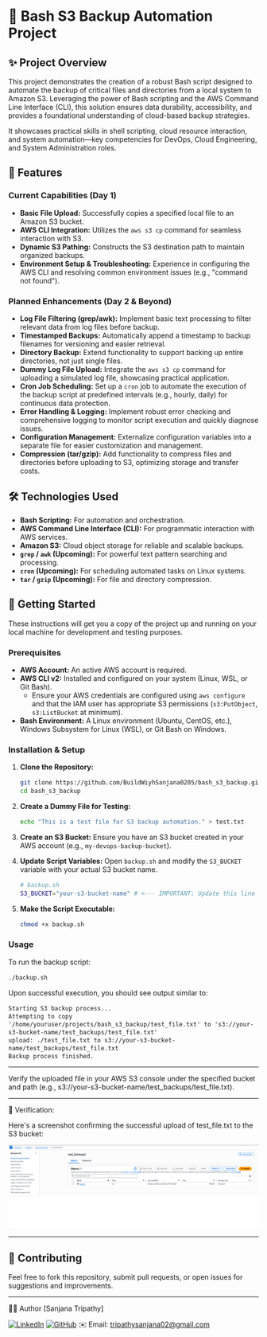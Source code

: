 # 🚀 Bash S3 Backup Automation Project

## ✨ Project Overview

This project demonstrates the creation of a robust Bash script designed to automate the backup of critical files and directories from a local system to Amazon S3. Leveraging the power of Bash scripting and the AWS Command Line Interface (CLI), this solution ensures data durability, accessibility, and provides a foundational understanding of cloud-based backup strategies.

It showcases practical skills in shell scripting, cloud resource interaction, and system automation—key competencies for DevOps, Cloud Engineering, and System Administration roles.

## 🌟 Features

### Current Capabilities (Day 1)
- **Basic File Upload:** Successfully copies a specified local file to an Amazon S3 bucket.
- **AWS CLI Integration:** Utilizes the `aws s3 cp` command for seamless interaction with S3.
- **Dynamic S3 Pathing:** Constructs the S3 destination path to maintain organized backups.
- **Environment Setup & Troubleshooting:** Experience in configuring the AWS CLI and resolving common environment issues (e.g., "command not found").

### Planned Enhancements (Day 2 & Beyond)
- **Log File Filtering (grep/awk):** Implement basic text processing to filter relevant data from log files before backup.
- **Timestamped Backups:** Automatically append a timestamp to backup filenames for versioning and easier retrieval.
- **Directory Backup:** Extend functionality to support backing up entire directories, not just single files.
- **Dummy Log File Upload:** Integrate the `aws s3 cp` command for uploading a simulated log file, showcasing practical application.
- **Cron Job Scheduling:** Set up a `cron` job to automate the execution of the backup script at predefined intervals (e.g., hourly, daily) for continuous data protection.
- **Error Handling & Logging:** Implement robust error checking and comprehensive logging to monitor script execution and quickly diagnose issues.
- **Configuration Management:** Externalize configuration variables into a separate file for easier customization and management.
- **Compression (tar/gzip):** Add functionality to compress files and directories before uploading to S3, optimizing storage and transfer costs.

## 🛠️ Technologies Used

*   **Bash Scripting:** For automation and orchestration.
*   **AWS Command Line Interface (CLI):** For programmatic interaction with AWS services.
*   **Amazon S3:** Cloud object storage for reliable and scalable backups.
*   **`grep` / `awk` (Upcoming):** For powerful text pattern searching and processing.
*   **`cron` (Upcoming):** For scheduling automated tasks on Linux systems.
*   **`tar` / `gzip` (Upcoming):** For file and directory compression.

## 🚀 Getting Started

These instructions will get you a copy of the project up and running on your local machine for development and testing purposes.

### Prerequisites

*   **AWS Account:** An active AWS account is required.
*   **AWS CLI v2:** Installed and configured on your system (Linux, WSL, or Git Bash).
    *   Ensure your AWS credentials are configured using `aws configure` and that the IAM user has appropriate S3 permissions (`s3:PutObject`, `s3:ListBucket` at minimum).
*   **Bash Environment:** A Linux environment (Ubuntu, CentOS, etc.), Windows Subsystem for Linux (WSL), or Git Bash on Windows.

### Installation & Setup

1.  **Clone the Repository:**
    ```bash
    git clone https://github.com/BuildWiyhSanjana0205/bash_s3_backup.git
    cd bash_s3_backup
    ```
2.  **Create a Dummy File for Testing:**
    ```bash
    echo "This is a test file for S3 backup automation." > test.txt
    ```
3.  **Create an S3 Bucket:**
    Ensure you have an S3 bucket created in your AWS account (e.g., `my-devops-backup-bucket`).

4.  **Update Script Variables:**
    Open `backup.sh` and modify the `S3_BUCKET` variable with your actual S3 bucket name.
    ```bash
    # backup.sh
    S3_BUCKET="your-s3-bucket-name" # <--- IMPORTANT: Update this line
    ```
5.  **Make the Script Executable:**
    ```bash
    chmod +x backup.sh
    ```

### Usage

To run the backup script:

```bash
./backup.sh
```
Upon successful execution, you should see output similar to:

```Starting S3 backup process...
Starting S3 backup process...
Attempting to copy '/home/youruser/projects/bash_s3_backup/test_file.txt' to 's3://your-s3-bucket-name/test_backups/test_file.txt'
upload: ./test_file.txt to s3://your-s3-bucket-name/test_backups/test_file.txt
Backup process finished.
```
---
Verify the uploaded file in your AWS S3 console under the specified bucket and path (e.g., s3://your-s3-bucket-name/test_backups/test_file.txt).

---
📸 Verification:

Here's a screenshot confirming the successful upload of test_file.txt to the S3 bucket:
<!-- This tag will be replaced by an image by the model -->
<img src="s3-upload-verification.png" alt="S3 Upload Verification" width="600"/>

---
## 🤝 Contributing

Feel free to fork this repository, submit pull requests, or open issues for suggestions and improvements.

---

🧑‍💻 Author
[Sanjana Tripathy]

[![LinkedIn](https://img.shields.io/badge/LinkedIn-blue?style=flat&logo=linkedin)](https://www.linkedin.com/in/sanjana-tripathy-902139274/)
[![GitHub](https://img.shields.io/badge/GitHub-black?style=flat&logo=github)](https://github.com/BuildWithSanjana0205)
✉️ Email: tripathysanjana02@gmail.com

